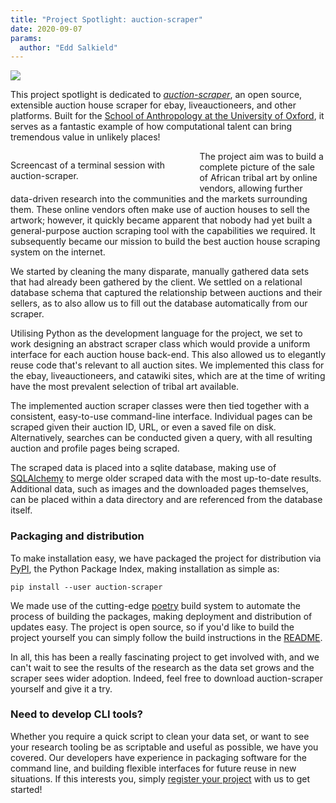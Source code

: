 ```yaml
---
title: "Project Spotlight: auction-scraper"
date: 2020-09-07
params:
  author: "Edd Salkield"
---
```


<img src="/assets/portfolio/project_spotlight_auction_scraper/blog_banner.jpg">

This project spotlight is dedicated to _[auction-scraper](https://dreamingspires.dev/github.com/dreamingspires/auction-scraper)_, an open source, extensible auction house scraper for ebay, liveauctioneers, and other platforms.
Built for the [School of Anthropology at the University of Oxford](https://www.anthro.ox.ac.uk/), it serves as a fantastic example of how computational talent can bring tremendous value in unlikely places!

<div class="card mr-3 has-background-primary-dark" style="float: left; width:60%">
  <div class="card-content">
    <script id="asciicast-kzp1Opc78N2uyYBlQiApiJllw" src="https://asciinema.org/a/kzp1Opc78N2uyYBlQiApiJllw.js" async></script>
  </div>
  <footer class="card-footer">
    <p class="card-footer-item has-text-light">
      Screencast of a terminal session with auction-scraper.
    </p>
  </footer>
</div>

The project aim was to build a complete picture of the sale of African tribal art by online vendors, allowing further data-driven research into the communities and the markets surrounding them.
These online vendors often make use of auction houses to sell the artwork; however, it quickly became apparent that nobody had yet built a general-purpose auction scraping tool with the capabilities we required.
It subsequently became our mission to build the best auction house scraping system on the internet.

We started by cleaning the many disparate, manually gathered data sets that had already been gathered by the client.
We settled on a relational database schema that captured the relationship between auctions and their sellers, as to also allow us to fill out the database automatically from our scraper.

Utilising Python as the development language for the project, we set to work designing an abstract scraper class which would provide a uniform interface for each auction house back-end.
This also allowed us to elegantly reuse code that's relevant to all auction sites.
We implemented this class for the ebay, liveauctioneers, and catawiki sites, which are at the time of writing have the most prevalent selection of tribal art available.

The implemented auction scraper classes were then tied together with a consistent, easy-to-use command-line interface.
Individual pages can be scraped given their auction ID, URL, or even a saved file on disk.
Alternatively, searches can be conducted given a query, with all resulting auction and profile pages being scraped.

The scraped data is placed into a sqlite database, making use of [SQLAlchemy](https://www.sqlalchemy.org/) to merge older scraped data with the most up-to-date results.
Additional data, such as images and the downloaded pages themselves, can be placed within a data directory and are referenced from the database itself.

### Packaging and distribution

To make installation easy, we have packaged the project for distribution via [PyPI](https://pypi.org/), the Python Package Index, making installation as simple as:

```
pip install --user auction-scraper
```

We made use of the cutting-edge [poetry](https://python-poetry.org/) build system to automate the process of building the packages, making deployment and distribution of updates easy.
The project is open source, so if you'd like to build the project yourself you can simply follow the build instructions in the [README](https://github.com/dreamingspires/auction-scraper/blob/master/README.md).

In all, this has been a really fascinating project to get involved with, and we can't wait to see the results of the research as the data set grows and the scraper sees wider adoption.
Indeed, feel free to download auction-scraper yourself and give it a try.

### Need to develop CLI tools?

Whether you require a quick script to clean your data set, or want to see your research tooling be as scriptable and useful as possible, we have you covered.
Our developers have experience in packaging software for the command line, and building flexible interfaces for future reuse in new situations.
If this interests you, simply [register your project](https://dreamingspires.dev/auth/register_client/#signup) with us to get started!
